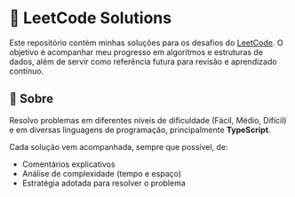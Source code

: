 # 🧠 LeetCode Solutions

Este repositório contém minhas soluções para os desafios do [LeetCode](https://leetcode.com/). O objetivo é acompanhar meu progresso em algoritmos e estruturas de dados, além de servir como referência futura para revisão e aprendizado contínuo.

## 📌 Sobre

Resolvo problemas em diferentes níveis de dificuldade (Fácil, Médio, Difícil) e em diversas linguagens de programação, principalmente **TypeScript**.

Cada solução vem acompanhada, sempre que possível, de:

- Comentários explicativos
- Análise de complexidade (tempo e espaço)
- Estratégia adotada para resolver o problema
